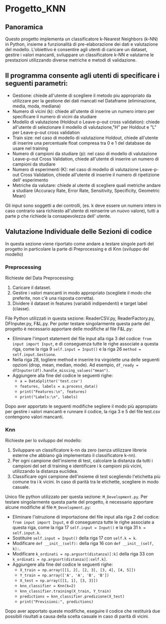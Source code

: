 # Progetto_KNN

## Panoramica
Questo progetto implementa un classificatore k-Nearest Neighbors (k-NN) in Python, insieme a funzionalità di pre-elaborazione dei dati e valutazione del modello.
L'obiettivo è consentire agli utenti di caricare un dataset, gestire i valori mancanti, sviluppare un classificatore k-NN e valutarne le prestazioni utilizzando diverse metriche e metodi di validazione.

## Il programma consente agli utenti di specificare i seguenti parametri:
-   Gestione: chiede all'utente di scegliere il metodo piu appropriato da utilizzare per la gestione dei dati mancati nel Dataframe (eliminazione, media, moda, mediana)
-	Numero di vicini (k): chiede all'utente di inserire un numero intero per specificare il numero di vicini da studiare
-   Modello di valutazione (Holdout o Leave-p-out cross validation): chiede all'utente di selezionare il modello di valutazione,"H" per Holdout e "L" per Leave-p-out cross validation 
-   Train size: nel caso di modello di valutazione Holdout, chiede all'utente di inserire una percentuale float compresa tra 0 e 1 del database da usare nel training
-   Numero di campioni da studiare (p): nel caso di modello di valutazione Leave-p-out Cross Validation, chiede all'utente di inserire un numero di campioni da studiare 
-   Numero di esperimenti (K): nel caso di modello di valutazione Leave-p-out Cross Validation, chiede all'utente di inserire il numero di ripetizione dell' esperimento
-   Metriche da valutare: chiede al utente di scegliere quali metriche andare a studiare (Accuracy Rate, Error Rate, Sensitivity, Specificity, Geometric Mean)

Gli input sono soggetti a dei controlli, (es. k deve essere un numero intero in caso contrario sara richiesto all'utente di reinserire un nuovo valore), tutti a parte p che richiede la consapevolezza dell' utente.

## Valutazione Individuale delle Sezioni di codice 
In questa sezione viene riportato come andare a testare singole parti del progetto in particolare la parte di Preprocessing e di Knn (sviluppo del modello)

### Preprocessing 
Richieste del Data Preprocessing:
1. Caricare il dataset.
1. Gestire i valori mancanti in modo appropriato (scegliete il modo che preferite, non c'è una risposta corretta).
1. Dividere il dataset in features (variabili indipendenti) e target label (classe).

File Python utilizzati in questa sezione: ReaderCSV.py, ReaderFactory.py, DFInputer.py, F&L.py.
Per poter testare singolarmente questa parte del progetto è necessario apportare delle modifiche al file F&L.py:  
- Eliminare l'import statement del file input alla riga 3 del codice: `from input import Input`, e di conseguenza tutte le righe associate a questa riga, come la riga 9 `self.input = Input()` e la riga 26 `method = self.input.Gestione`.
- Nella riga 28, togliere method e inserire tra virgolette una delle seguenti opzioni (drop, mean, median, mode). Ad esempio,   `df_ready = dfInputer(df).handle_missing_values("mean")`.
- Aggiungere alla fine del codice le seguenti righe:
    - `a = DataSplitter('test.csv')`
    - `features, labels = a.process_data()`
    - `print("Features:\n", features)`
    - `print("Labels:\n", labels)`  

Dopo aver apportato le seguenti modifiche segliere il modo più appropiato per gestire i valori mancanti e runnare il codice, la riga 3 e 5 del file test.csv contengono valori mancanti.

### Knn 
Richieste per lo sviluppo del modello:
1. Sviluppare un classificatore k-nn da zero (senza utilizzare librerie esterne che abbiano già implementato il classificatore k-nn).
1. Per ogni campione dell'insieme di test, calcolare la distanza da tutti i campioni del set di training e identificare i k campioni più vicini, utilizzando la distanza euclidea.
1. Classificare ogni campione dell'insieme di test scegliendo l'etichetta più comune tra i k vicini. In caso di parità tra le etichette, scegliere in modo casuale.

Unico file python utilizzato per questa sezione: `M_Development.py`.
Per testare singolarmente questa parte del progetto, è necessario apportare alcune modifiche al file `M_Development.py`:

- Eliminare l'istruzione di importazione del file input alla riga 2 del codice: `from input import Input`, e di conseguenza tutte le righe associate a questa riga, come la riga 17 `self.input = Input()` e la riga 31 `k = self.input.k`.
- Sostituire `self.input = Input()` della riga 17 con `self.k = k`.
- Modificare `def __init__(self):` della riga 16 con `def __init__(self, k):`.
- Modificare `k_ordinati = np.argsort(distanza)[:k]` della riga 33 con `k_ordinati = np.argsort(distanza)[:self.k]`.
- Aggiungere alla fine del codice le seguenti righe:
    - `X_train = np.array([[1, 2], [2, 3], [3, 4], [4, 5]])`
    - `Y_train = np.array(['A', 'A', 'B', 'B'])`
    - `X_test = np.array([[1, 1], [3, 3]])`
    - `knn_classifier = Knn(k=2)`
    - `knn_classifier.training(X_train, Y_train)`
    - `predictions = knn_classifier.predizione(X_test)`
    - `print("Previsioni:", predictions)`

Dopo aver apportato queste modifiche, eseguire il codice che restituirà due possibili risultati a causa della scelta casuale in caso di parità di vicini.

